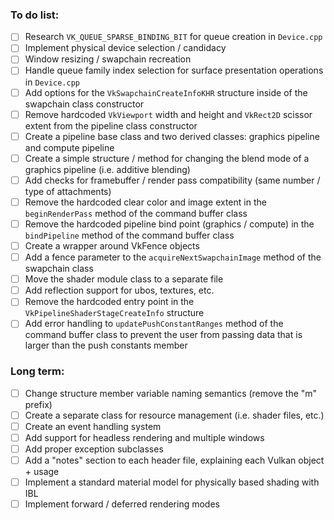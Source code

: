 ### To do list:

- [ ] Research `VK_QUEUE_SPARSE_BINDING_BIT` for queue creation in `Device.cpp`
- [ ] Implement physical device selection / candidacy
- [ ] Window resizing / swapchain recreation
- [ ] Handle queue family index selection for surface presentation operations in `Device.cpp`
- [ ] Add options for the `VkSwapchainCreateInfoKHR` structure inside of the swapchain class constructor
- [ ] Remove hardcoded `VkViewport` width and height and `VkRect2D` scissor extent from the pipeline class constructor
- [ ] Create a pipeline base class and two derived classes: graphics pipeline and compute pipeline
- [ ] Create a simple structure / method for changing the blend mode of a graphics pipeline (i.e. additive blending)
- [ ] Add checks for framebuffer / render pass compatibility (same number / type of attachments)
- [ ] Remove the hardcoded clear color and image extent in the `beginRenderPass` method of the command buffer class
- [ ] Remove the hardcoded pipeline bind point (graphics / compute) in the `bindPipeline` method of the command buffer class
- [ ] Create a wrapper around VkFence objects
- [ ] Add a fence parameter to the `acquireNextSwapchainImage` method of the swapchain class
- [ ] Move the shader module class to a separate file
- [ ] Add reflection support for ubos, textures, etc.
- [ ] Remove the hardcoded entry point in the `VkPipelineShaderStageCreateInfo` structure
- [ ] Add error handling to `updatePushConstantRanges` method of the command buffer class to prevent the user from passing data that is larger than the push constants member

### Long term:

- [ ] Change structure member variable naming semantics (remove the "m" prefix)
- [ ] Create a separate class for resource management (i.e. shader files, etc.)
- [ ] Create an event handling system
- [ ] Add support for headless rendering and multiple windows
- [ ] Add proper exception subclasses
- [ ] Add a "notes" section to each header file, explaining each Vulkan object + usage
- [ ] Implement a standard material model for physically based shading with IBL
- [ ] Implement forward / deferred rendering modes
